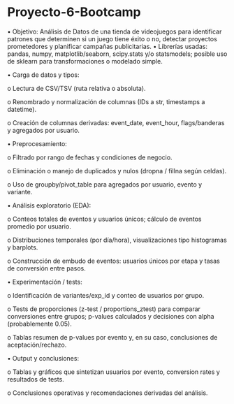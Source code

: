 # Proyecto-6-Bootcamp

•	Objetivo: Análisis de Datos de una tienda de videojuegos para identificar patrones que determinen si un juego tiene éxito o no, detectar proyectos prometedores y planificar campañas publicitarias.
•	Librerías usadas: pandas, numpy, matplotlib/seaborn, scipy.stats y/o statsmodels; posible uso de sklearn para transformaciones o modelado simple.

•	Carga de datos y tipos:

o	Lectura de CSV/TSV (ruta relativa o absoluta).

o	Renombrado y normalización de columnas (IDs a str, timestamps a datetime).

o	Creación de columnas derivadas: event_date, event_hour, flags/banderas y agregados por usuario.

•	Preprocesamiento:

o	Filtrado por rango de fechas y condiciones de negocio.

o	Eliminación o manejo de duplicados y nulos (dropna / fillna según celdas).

o	Uso de groupby/pivot_table para agregados por usuario, evento y variante.

•	Análisis exploratorio (EDA):

o	Conteos totales de eventos y usuarios únicos; cálculo de eventos promedio por usuario.

o	Distribuciones temporales (por día/hora), visualizaciones tipo histogramas y barplots.

o	Construcción de embudo de eventos: usuarios únicos por etapa y tasas de conversión entre pasos.

•	Experimentación / tests:

o	Identificación de variantes/exp_id y conteo de usuarios por grupo.

o	Tests de proporciones (z-test / proportions_ztest) para comparar conversiones entre grupos; p-values calculados y decisiones con alpha (probablemente 0.05).

o	Tablas resumen de p-values por evento y, en su caso, conclusiones de aceptación/rechazo.

•	Output y conclusiones:

o	Tablas y gráficos que sintetizan usuarios por evento, conversion rates y resultados de tests.

o	Conclusiones operativas y recomendaciones derivadas del análisis.

